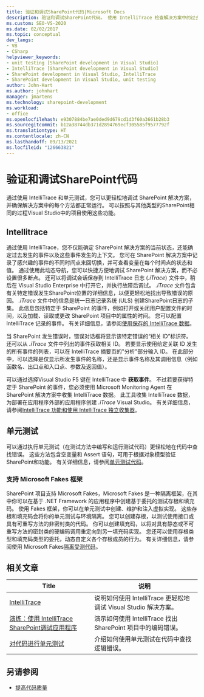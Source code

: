 ```yaml
---
title: 验证和调试SharePoint代码|Microsoft Docs
description: 验证和调试SharePoint代码。 使用 IntelliTrace 检查解决方案中的过去事件和当前状态。 使用单元测试来确保方法正常工作。
ms.custom: SEO-VS-2020
ms.date: 02/02/2017
ms.topic: conceptual
dev_langs:
- VB
- CSharp
helpviewer_keywords:
- unit testing [SharePoint development in Visual Studio]
- IntelliTrace [SharePoint development in Visual Studio]
- SharePoint development in Visual Studio, IntelliTrace
- SharePoint development in Visual Studio, unit testing
author: John-Hart
ms.author: johnhart
manager: jmartens
ms.technology: sharepoint-development
ms.workload:
- office
ms.openlocfilehash: e9307884be7ae0ded9d679cd1d3f60a3661b28b3
ms.sourcegitcommit: b12a38744db371d2894769ecf305585f9577792f
ms.translationtype: HT
ms.contentlocale: zh-CN
ms.lasthandoff: 09/13/2021
ms.locfileid: "126663821"
---
```

# <a name="verify-and-debug-sharepoint-code"></a>验证和调试SharePoint代码
通过使用 IntelliTrace 和单元测试，您可以更轻松地调试 SharePoint 解决方案，并确保解决方案中的每个方法都正常运行。 可以按照与其他类型的SharePoint相同的过程Visual Studio中的项目使用这些功能。

## <a name="intellitrace"></a>Intellitrace
通过使用 IntelliTrace，您不仅能确定 SharePoint 解决方案的当前状态，还能确定过去发生的事件以及这些事件发生的上下文。 您可在 SharePoint 解决方案中记录了感兴趣的事件的不同时间点来回切换，并可查看变量在每个时间点的状态和值。 通过使用此动态导航，您可以快捷方便地调试 SharePoint 解决方案，而不必设置很多断点。 还可以将调试会话保存到 IntelliTrace 日志 (*.iTrace*) 文件中，稍后在 Visual Studio Enterprise 中打开它，并执行故障后调试。 *.iTrace* 文件包含有关特定错误发生SharePoint位置的详细信息，以便更轻松地找出导致错误的原因。 *.iTrace* 文件中的信息是统一日志记录系统 (ULS) 创建SharePoint日志的子集。 此信息包括特定于 SharePoint 的事件，例如打开或关闭用户配置文件的时间，以及加载、读取或更改 SharePoint 项目中的属性的时间。 您可以配置 IntelliTrace 记录的事件。 有关详细信息，请参阅[使用保存的 IntelliTrace 数据](../debugger/using-saved-intellitrace-data.md)。

当 SharePoint 发生错误时，错误对话框将显示该特定错误的“相关 ID”标识符。 还可以从 *.iTrace* 文件中列出的事件获取相关 ID。 若要显示使用给定关联 ID 发生的所有事件的列表，可以在 IntelliTrace 摘要页的"分析"部分输入 ID。 在此部分中，可以选择是仅显示所发生事件的名称，还是显示事件名称及其调用信息（例如函数名、出口点和入口点、参数及返回值）。

可以通过选择Visual Studio F5 键在 IntelliTrace 中 **获取事件**。 不过若要获得特定于 SharePoint 的事件，您必须使用 Microsoft Monitoring Agent 在 SharePoint 解决方案中收集 IntelliTrace 数据。 此工具收集 IntelliTrace 数据，为部署在应用程序外部的应用程序创建 *.iTrace* Visual Studio。 有关详细信息，请参阅[IntelliTrace 功能和](../debugger/intellitrace-features.md)[使用 IntelliTrace 独立收集器](../debugger/using-the-intellitrace-stand-alone-collector.md)。

## <a name="unit-test"></a>单元测试
可以通过执行单元测试（在测试方法中编写和运行测试代码）更轻松地在代码中查找错误。 这些方法包含空变量和 Assert 语句，可用于根据对象模型验证SharePoint和功能。 有关详细信息，请参阅[单元测试代码](../test/unit-test-your-code.md)。

### <a name="support-for-microsoft-fakes-framework"></a>支持 Microsoft Fakes 框架
SharePoint 项目支持 Microsoft Fakes，Microsoft Fakes 是一种隔离框架，在其中你可以在基于 .NET Framework 的应用程序中创建基于委托的测试存根和填充码。 使用 Fakes 框架，你可以在单元测试中创建、维护和注入虚拟实现。 这些存根和填充码会将你的单元测试与环境隔离。 您可以创建存根，以测试使用接口或具有可重写方法的非密封类的代码。 你可以创建填充码，以将对具有静态或不可重写方法的密封类的硬编码调用重定向到另一填充码实现。 您还可以使用存根类型和填充码类型的委托，动态自定义各个存根成员的行为。 有关详细信息，请参阅使用 Microsoft Fakes[隔离受测代码](../test/isolating-code-under-test-with-microsoft-fakes.md)。

## <a name="related-articles"></a>相关文章

|Title|说明|
|-----------|-----------------|
|[IntelliTrace](../debugger/intellitrace.md)|说明如何使用 IntelliTrace 更轻松地调试 Visual Studio 解决方案。|
|[演练：使用 IntelliTrace SharePoint调试应用程序](../sharepoint/walkthrough-debugging-a-sharepoint-application-by-using-intellitrace.md)|演示如何使用 IntelliTrace 找出 SharePoint 项目中的编码错误。|
|[对代码进行单元测试](../test/unit-test-your-code.md)|介绍如何使用单元测试在代码中查找逻辑错误。|

## <a name="see-also"></a>另请参阅

- [提高代码质量](../test/improve-code-quality.md)
